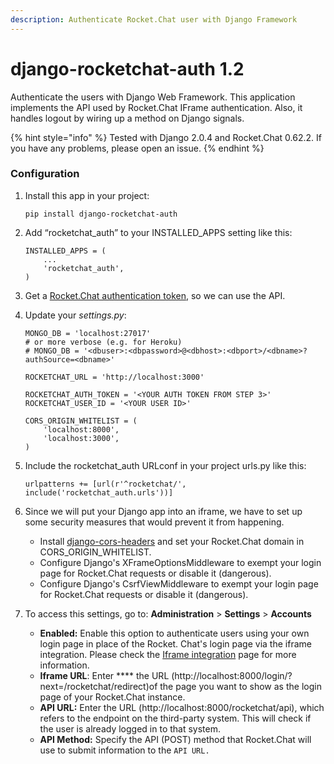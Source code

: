 ```yaml
---
description: Authenticate Rocket.Chat user with Django Framework
---
```


# django-rocketchat-auth 1.2

Authenticate the users with Django Web Framework. This application implements the API used by Rocket.Chat IFrame authentication. Also, it handles logout by wiring up a method on Django signals.

{% hint style="info" %}
Tested with Django 2.0.4 and Rocket.Chat 0.62.2. If you have any problems, please open an issue.
{% endhint %}

### Configuration

1.  Install this app in your project:

    ```
    pip install django-rocketchat-auth
    ```
2.  Add “rocketchat\_auth” to your INSTALLED\_APPS setting like this:

    ```
    INSTALLED_APPS = (
        ...
        'rocketchat_auth',
    )
    ```
3. Get a [Rocket.Chat authentication token](https://docs.rocket.chat/guides/user-guides/user-panel/managing-your-account/personal-access-token#creating-a-personal-access-token), so we can use the API.
4.  Update your _settings.py_:

    ```
    MONGO_DB = 'localhost:27017'
    # or more verbose (e.g. for Heroku)
    # MONGO_DB = '<dbuser>:<dbpassword>@<dbhost>:<dbport>/<dbname>?authSource=<dbname>'

    ROCKETCHAT_URL = 'http://localhost:3000'

    ROCKETCHAT_AUTH_TOKEN = '<YOUR AUTH TOKEN FROM STEP 3>'
    ROCKETCHAT_USER_ID = '<YOUR USER ID>'

    CORS_ORIGIN_WHITELIST = (
        'localhost:8000',
        'localhost:3000',
    )
    ```
5.  Include the rocketchat\_auth URLconf in your project urls.py like this:

    ```
    urlpatterns += [url(r'^rocketchat/', include('rocketchat_auth.urls'))]
    ```
6. Since we will put your Django app into an iframe, we have to set up some security measures that would prevent it from happening.
   * Install [django-cors-headers](https://github.com/ottoyiu/django-cors-headers) and set your Rocket.Chat domain in CORS\_ORIGIN\_WHITELIST.
   * Configure Django's XFrameOptionsMiddleware to exempt your login page for Rocket.Chat requests or disable it (dangerous).
   * Configure Django's CsrfViewMiddleware to exempt your login page for Rocket.Chat requests or disable it (dangerous).
7. To access this settings, go to: **Administration** > **Settings** > **Accounts**
   * **Enabled:** Enable this option to authenticate users using your own login page in place of the Rocket. Chat's login page via the iframe integration. Please check the [Iframe integration](https://developer.rocket.chat/rocket.chat/iframe-integration) page for more information.
   * **Iframe URL**: Enter \*\*\*\* the URL (http://localhost:8000/login/?next=/rocketchat/redirect)of the page you want to show as the login page of your Rocket.Chat instance.
   * **API URL:** Enter the URL (http://localhost:8000/rocketchat/api), which refers to the endpoint on the third-party system. This will check if the user is already logged in to that system.
   * **API Method:** Specify the API (POST) method that Rocket.Chat will use to submit information to the `API URL.`
